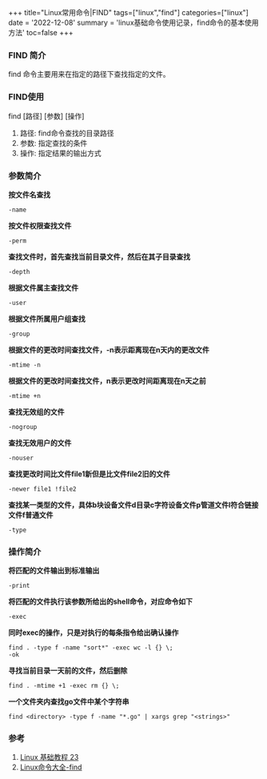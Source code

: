 +++
title="Linux常用命令|FIND"
tags=["linux","find"]
categories=["linux"]
date = '2022-12-08'
summary = 'linux基础命令使用记录，find命令的基本使用方法'
toc=false
+++

### FIND 简介
find 命令主要用来在指定的路径下查找指定的文件。

### FIND使用
find \[路径\] \[参数\] \[操作\]

1. 路径: find命令查找的目录路径
2. 参数: 指定查找的条件
3. 操作: 指定结果的输出方式

### 参数简介
**按文件名查找**

	-name
	
**按文件权限查找文件**

	-perm

**查找文件时，首先查找当前目录文件，然后在其子目录查找**

	-depth
	
**根据文件属主查找文件**

	-user
	
**根据文件所属用户组查找**

	-group
	
**根据文件的更改时间查找文件，-n表示距离现在n天内的更改文件**

	-mtime -n
	
**根据文件的更改时间查找文件，n表示更改时间距离现在n天之前**

	-mtime +n
	
**查找无效组的文件**

	-nogroup
	
**查找无效用户的文件**

	-nouser
	
**查找更改时间比文件file1新但是比文件file2旧的文件**

	-newer file1 !file2
	
**查找某一类型的文件，具体b块设备文件d目录c字符设备文件p管道文件l符合链接文件f普通文件**

	-type
	

### 操作简介

**将匹配的文件输出到标准输出**

	-print
	
**将匹配的文件执行该参数所给出的shell命令，对应命令如下**

	-exec
	
**同时exec的操作，只是对执行的每条指令给出确认操作**

	find . -type f -name "sort*" -exec wc -l {} \;
	-ok

**寻找当前目录一天前的文件，然后删除**

    find . -mtime +1 -exec rm {} \;
	
**一个文件夹内查找go文件中某个字符串**

    find <directory> -type f -name "*.go" | xargs grep "<strings>"


### 参考
1. [Linux 基础教程 23](https://www.jianshu.com/p/680cfbc0b228)
2. [Linux命令大全-find](http://man.linuxde.net/find)
